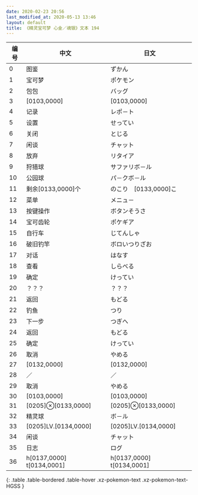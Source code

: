```yaml
---
date: 2020-02-23 20:56
last_modified_at: 2020-05-13 13:46
layout: default
title: 《精灵宝可梦 心金／魂银》文本 194
---
```

| 编号 | 中文 | 日文 |
| ---- | ---- | ---- |
| 0 | 图鉴 | ずかん |
| 1 | 宝可梦 | ポケモン |
| 2 | 包包 | バッグ |
| 3 | [0103,0000] | [0103,0000] |
| 4 | 记录 | レポ－ト |
| 5 | 设置 | せってい |
| 6 | 关闭 | とじる |
| 7 | 闲谈 | チャット |
| 8 | 放弃 | リタイア |
| 9 | 狩猎球 | サファリボ－ル |
| 10 | 公园球 | パ－クボ－ル |
| 11 | 剩余[0133,0000]个 | のこり　[0133,0000]こ |
| 12 | 菜单 | メニュ－ |
| 13 | 按键操作 | ボタンそうさ |
| 14 | 宝可齿轮 | ポケギア |
| 15 | 自行车 | じてんしゃ |
| 16 | 破旧钓竿 | ボロいつりざお |
| 17 | 对话 | はなす |
| 18 | 查看 | しらべる |
| 19 | 确定 | けってい |
| 20 | ？？？ | ？？？ |
| 21 | 返回 | もどる |
| 22 | 钓鱼 | つり |
| 23 | 下一步 | つぎへ |
| 24 | 返回 | もどる |
| 25 | 确定 | けってい |
| 26 | 取消 | やめる |
| 27 | [0132,0000] | [0132,0000] |
| 28 | ／ | ／ |
| 29 | 取消 | やめる |
| 30 | [0103,0000] | [0103,0000] |
| 31 | [0205]⊗[0133,0000] | [0205]⊗[0133,0000] |
| 32 | 精灵球 | ボ－ル |
| 33 | [0205]LV.[0134,0000] | [0205]LV.[0134,0000] |
| 34 | 闲谈 | チャット |
| 35 | 日志 | ログ |
| 36 | h[0137,0000] t[0134,0001] | h[0137,0000] t[0134,0001] |
{: .table .table-bordered .table-hover .xz-pokemon-text .xz-pokemon-text-HGSS }